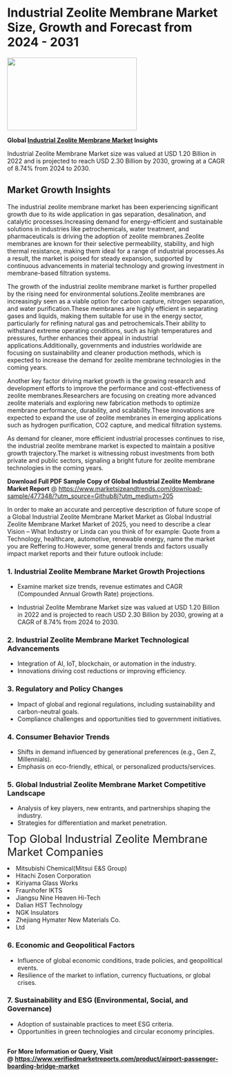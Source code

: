 <H1>Industrial Zeolite Membrane Market Size, Growth and Forecast from 2024 - 2031</H1><img class="aligncenter size-medium wp-image-584254" src="https://thirdeyenews.in/wp-content/uploads/2024/09/Global-Market-Research-300x168.jpeg" alt="" width="300" height="168" /><p><strong>Global&nbsp;<a href="https://www.marketsizeandtrends.com/download-sample/477348/?utm_source=Github8j?utm_medium=205">Industrial Zeolite Membrane Market</a> Insights</strong></p><p>Industrial Zeolite Membrane Market size was valued at USD 1.20 Billion in 2022 and is projected to reach USD 2.30 Billion by 2030, growing at a CAGR of 8.74% from 2024 to 2030.</p><p><h2>Market Growth Insights</h2> <p>The industrial zeolite membrane market has been experiencing significant growth due to its wide application in gas separation, desalination, and catalytic processes.Increasing demand for energy-efficient and sustainable solutions in industries like petrochemicals, water treatment, and pharmaceuticals is driving the adoption of zeolite membranes.Zeolite membranes are known for their selective permeability, stability, and high thermal resistance, making them ideal for a range of industrial processes.As a result, the market is poised for steady expansion, supported by continuous advancements in material technology and growing investment in membrane-based filtration systems.</p> <p>The growth of the industrial zeolite membrane market is further propelled by the rising need for environmental solutions.Zeolite membranes are increasingly seen as a viable option for carbon capture, nitrogen separation, and water purification.These membranes are highly efficient in separating gases and liquids, making them suitable for use in the energy sector, particularly for refining natural gas and petrochemicals.Their ability to withstand extreme operating conditions, such as high temperatures and pressures, further enhances their appeal in industrial applications.Additionally, governments and industries worldwide are focusing on sustainability and cleaner production methods, which is expected to increase the demand for zeolite membrane technologies in the coming years.</p> <p>Another key factor driving market growth is the growing research and development efforts to improve the performance and cost-effectiveness of zeolite membranes.Researchers are focusing on creating more advanced zeolite materials and exploring new fabrication methods to optimize membrane performance, durability, and scalability.These innovations are expected to expand the use of zeolite membranes in emerging applications such as hydrogen purification, CO2 capture, and medical filtration systems.</p> <p>As demand for cleaner, more efficient industrial processes continues to rise, the industrial zeolite membrane market is expected to maintain a positive growth trajectory.The market is witnessing robust investments from both private and public sectors, signaling a bright future for zeolite membrane technologies in the coming years.</p> <p><span class=""><strong>Download Full PDF Sample Copy of Global Industrial Zeolite Membrane Market Report</strong> @ <a href="https://www.marketsizeandtrends.com/download-sample/477348/?utm_source=Github8j?utm_medium=205" target="_blank">https://www.marketsizeandtrends.com/download-sample/477348/?utm_source=Github8j?utm_medium=205</a></span></p><p>In order to make an accurate and perceptive description of future scope of a Global&nbsp;Industrial Zeolite Membrane Market Market as Global&nbsp;Industrial Zeolite Membrane Market Market of 2025, you need to describe a clear Vision &ndash; What Industry or Linda can you think of for example: Quote from a Technology, healthcare, automotive, renewable energy, name the market you are Reffering to.However, some general trends and factors usually impact market reports and their future outlook include:</p><h3>1.&nbsp;<strong>Industrial Zeolite Membrane Market Growth Projections</strong></h3><ul><li>Examine market size trends, revenue estimates and CAGR (Compounded Annual Growth Rate) projections.</li><li><p>Industrial Zeolite Membrane Market size was valued at USD 1.20 Billion in 2022 and is projected to reach USD 2.30 Billion by 2030, growing at a CAGR of 8.74% from 2024 to 2030.</p></li></ul><h3>2.&nbsp;<strong>Industrial Zeolite Membrane Market Technological Advancements</strong></h3><ul><li>Integration of AI, IoT, blockchain, or automation in the industry.</li><li>Innovations driving cost reductions or improving efficiency.</li></ul><h3>3.&nbsp;<strong>Regulatory and Policy Changes</strong></h3><ul><li>Impact of global and regional regulations, including sustainability and carbon-neutral goals.</li><li>Compliance challenges and opportunities tied to government initiatives.</li></ul><h3>4.&nbsp;<strong>Consumer Behavior Trends</strong></h3><ul><li>Shifts in demand influenced by generational preferences (e.g., Gen Z, Millennials).</li><li>Emphasis on eco-friendly, ethical, or personalized products/services.</li></ul><h3>5.&nbsp;<strong>Global Industrial Zeolite Membrane Market Competitive Landscape</strong></h3><ul><li>Analysis of key players, new entrants, and partnerships shaping the industry.</li><li>Strategies for differentiation and market penetration.</li></ul><p data-pm-slice="1 1 []"><span style="color: inherit; font-family: inherit; font-size: 25px;">Top Global Industrial Zeolite Membrane Market Companies</span></p><div class="" data-test-id=""><p><li>Mitsubishi Chemical(Mitsui E&S Group)</li><li> Hitachi Zosen Corporation</li><li> Kiriyama Glass Works</li><li> Fraunhofer IKTS</li><li> Jiangsu Nine Heaven Hi-Tech</li><li> Dalian HST Technology</li><li> NGK Insulators</li><li> Zhejiang Hymater New Materials Co.</li><li> Ltd</li></p></div><h3>6.&nbsp;<strong>Economic and Geopolitical Factors</strong></h3><ul><li>Influence of global economic conditions, trade policies, and geopolitical events.</li><li>Resilience of the market to inflation, currency fluctuations, or global crises.</li></ul><h3>7.&nbsp;<strong>Sustainability and ESG (Environmental, Social, and Governance)</strong></h3><ul><li>Adoption of sustainable practices to meet ESG criteria.</li><li>Opportunities in green technologies and circular economy principles.</li></ul><h2><strong style="font-size: 14px;">For More Information or Query, Visit @&nbsp;</strong><a style="background-color: #ffffff; font-size: 14px;" href="https://www.marketsizeandtrends.com/report/industrial-zeolite-membrane-market/" target="_blank">https://www.verifiedmarketreports.com/product/airport-passenger-boarding-bridge-market</a></h2>